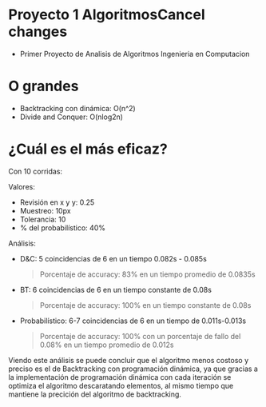 # Proyecto 1 AlgoritmosCancel changes
 - Primer Proyecto de Analisis de Algoritmos Ingenieria en Computacion

# O grandes

 - Backtracking con dinámica: O(n^2)
 - Divide and Conquer: O(nlog2n)

# ¿Cuál es el más eficaz?

 Con 10 corridas:
 
 Valores:
 
 - Revisión en x y y: 0.25
 - Muestreo: 10px
 - Tolerancia: 10
 - % del probabilístico: 40%
 
 Análisis:
 
 - D&C: 5 coincidencias de 6 en un tiempo 0.082s - 0.085s
   > Porcentaje de accuracy: 83% en un tiempo promedio de 0.0835s
 
 - BT: 6 coincidencias de 6 en un tiempo constante de 0.08s
   > Porcentaje de accuracy: 100% en un tiempo constante de 0.08s
   
 - Probabilístico: 6-7 coincidencias de 6 en un tiempo de 0.011s-0.013s
   > Porcentaje de accuracy: 100% con un porcentaje de fallo del 0.08% en un tiempo promedio de 0.012s

Viendo este análisis se puede concluir que el algoritmo menos costoso y preciso es el de Backtracking con programación dinámica, ya que gracias a la implementación de   programación dinámica con cada iteración se optimiza el algoritmo descaratando elementos, al mismo tiempo que mantiene la precición del algoritmo de backtracking.
